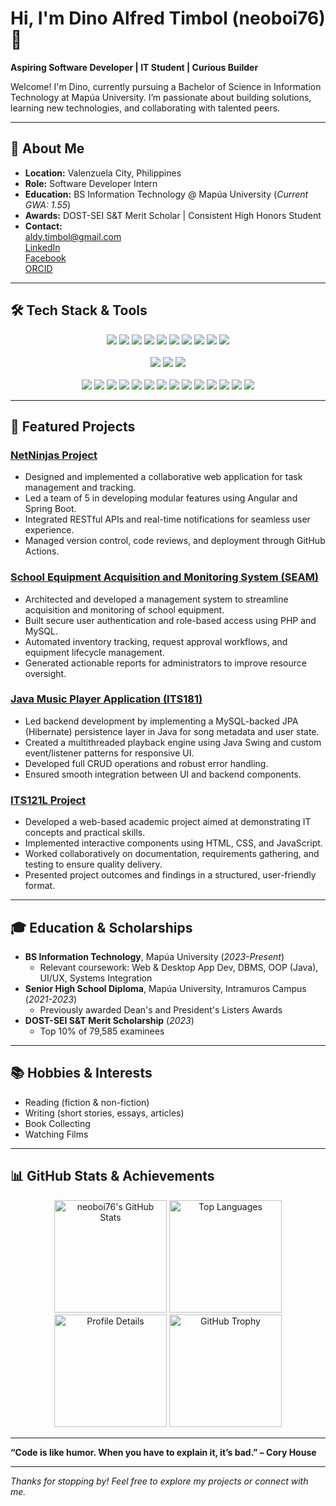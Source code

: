 # Hi, I'm Dino Alfred Timbol (neoboi76) 👋

**Aspiring Software Developer | IT Student | Curious Builder**

Welcome! I'm Dino, currently pursuing a Bachelor of Science in Information Technology at Mapúa University. I’m passionate about building solutions, learning new technologies, and collaborating with talented peers.

---

## 🚀 About Me

- **Location:** Valenzuela City, Philippines
- **Role:** Software Developer Intern
- **Education:** BS Information Technology @ Mapúa University (*Current GWA: 1.55*)
- **Awards:** DOST-SEI S&T Merit Scholar | Consistent High Honors Student
- **Contact:**  
  [aldy.timbol@gmail.com](mailto:aldy.timbol@gmail.com)  
  [LinkedIn](https://www.linkedin.com/in/dino-alfred-timbol-3b949a248)  
  [Facebook](https://www.facebook.com/dino.alfred.timbol.310122)  
  [ORCID](https://orcid.org/0009-0001-8949-9105)

---

## 🛠️ **Tech Stack & Tools**

<p align="center">
  <img src="https://img.shields.io/badge/C++-00599C?style=for-the-badge&logo=cplusplus&logoColor=white"/>
  <img src="https://img.shields.io/badge/Java-007396?style=for-the-badge&logo=java&logoColor=white"/>
  <img src="https://img.shields.io/badge/Python-3776AB?style=for-the-badge&logo=python&logoColor=white"/>
  <img src="https://img.shields.io/badge/HTML5-E34F26?style=for-the-badge&logo=html5&logoColor=white"/>
  <img src="https://img.shields.io/badge/CSS3-1572B6?style=for-the-badge&logo=css3&logoColor=white"/>
  <img src="https://img.shields.io/badge/JavaScript-F7DF1E?style=for-the-badge&logo=javascript&logoColor=black"/>
  <img src="https://img.shields.io/badge/TypeScript-3178C6?style=for-the-badge&logo=typescript&logoColor=white"/>
  <img src="https://img.shields.io/badge/MySQL-4479A1?style=for-the-badge&logo=mysql&logoColor=white"/>
  <img src="https://img.shields.io/badge/PHP-777BB4?style=for-the-badge&logo=php&logoColor=white"/>
  <img src="https://img.shields.io/badge/C%23-239120?style=for-the-badge&logo=csharp&logoColor=white"/>
  <br><br>
  <img src="https://img.shields.io/badge/Bootstrap-7952B3?style=for-the-badge&logo=bootstrap&logoColor=white"/>
  <img src="https://img.shields.io/badge/Angular-DD0031?style=for-the-badge&logo=angular&logoColor=white"/>
  <img src="https://img.shields.io/badge/Spring%20Boot-6DB33F?style=for-the-badge&logo=springboot&logoColor=white"/>
  <br><br>
  <img src="https://img.shields.io/badge/Git-F05032?style=for-the-badge&logo=git&logoColor=white"/>
  <img src="https://img.shields.io/badge/GitHub-181717?style=for-the-badge&logo=github&logoColor=white"/>
  <img src="https://img.shields.io/badge/ASP.NET%20Core-512BD4?style=for-the-badge&logo=dotnet&logoColor=white"/>
  <img src="https://img.shields.io/badge/REST%20API-009688?style=for-the-badge"/>
  <img src="https://img.shields.io/badge/XAMPP-FB7A24?style=for-the-badge&logo=xampp&logoColor=white"/>
  <img src="https://img.shields.io/badge/MySQL%20Workbench-4479A1?style=for-the-badge&logo=mysql&logoColor=white"/>
  <img src="https://img.shields.io/badge/VS%20Code-007ACC?style=for-the-badge&logo=visual-studio-code&logoColor=white"/>
  <img src="https://img.shields.io/badge/Visual%20Studio-5C2D91?style=for-the-badge&logo=visual-studio&logoColor=white"/>
  <img src="https://img.shields.io/badge/Eclipse-2C2255?style=for-the-badge&logo=eclipse&logoColor=white"/>
  <img src="https://img.shields.io/badge/NetBeans-1B6AC6?style=for-the-badge&logo=apache-netbeans-ide&logoColor=white"/>
  <img src="https://img.shields.io/badge/IntelliJ%20IDEA-000000?style=for-the-badge&logo=intellij-idea&logoColor=white"/>
  <img src="https://img.shields.io/badge/Linux%20CLI-333333?style=for-the-badge&logo=linux&logoColor=white"/>
  <img src="https://img.shields.io/badge/Power%20BI-F2C811?style=for-the-badge&logo=powerbi&logoColor=black"/>
  <img src="https://img.shields.io/badge/Microsoft%20Office-D83B01?style=for-the-badge&logo=microsoft-office&logoColor=white"/>
</p>

---

## 🌟 Featured Projects

### [NetNinjas Project](https://github.com/neoboi76/NetNinjas_Project)
- Designed and implemented a collaborative web application for task management and tracking.
- Led a team of 5 in developing modular features using Angular and Spring Boot.
- Integrated RESTful APIs and real-time notifications for seamless user experience.
- Managed version control, code reviews, and deployment through GitHub Actions.

### [School Equipment Acquisition and Monitoring System (SEAM)](https://github.com/neoboi76/SEAM)
- Architected and developed a management system to streamline acquisition and monitoring of school equipment.
- Built secure user authentication and role-based access using PHP and MySQL.
- Automated inventory tracking, request approval workflows, and equipment lifecycle management.
- Generated actionable reports for administrators to improve resource oversight.

### [Java Music Player Application (ITS181)](https://github.com/neoboi76/ITS181-1-Project)
- Led backend development by implementing a MySQL-backed JPA (Hibernate) persistence layer in Java for song metadata and user state.
- Created a multithreaded playback engine using Java Swing and custom event/listener patterns for responsive UI.
- Developed full CRUD operations and robust error handling.
- Ensured smooth integration between UI and backend components.

### [ITS121L Project](https://github.com/neoboi76/ITS121L_Project.github.io)
- Developed a web-based academic project aimed at demonstrating IT concepts and practical skills.
- Implemented interactive components using HTML, CSS, and JavaScript.
- Worked collaboratively on documentation, requirements gathering, and testing to ensure quality delivery.
- Presented project outcomes and findings in a structured, user-friendly format.

---

## 🎓 Education & Scholarships

- **BS Information Technology**, Mapúa University (*2023-Present*)
  - Relevant coursework: Web & Desktop App Dev, DBMS, OOP (Java), UI/UX, Systems Integration
- **Senior High School Diploma**, Mapúa University, Intramuros Campus (*2021-2023*)
  - Previously awarded Dean's and President's Listers Awards
- **DOST-SEI S&T Merit Scholarship** (*2023*)
  - Top 10% of 79,585 examinees

---

## 📚 Hobbies & Interests

- Reading (fiction & non-fiction)
- Writing (short stories, essays, articles)
- Book Collecting
- Watching Films

---

## 📊 GitHub Stats & Achievements

<p align="center">
  <img src="https://github-readme-stats.vercel.app/api?username=neoboi76&show_icons=true&theme=radical" alt="neoboi76's GitHub Stats" height="180">
  <img src="https://github-readme-stats.vercel.app/api/top-langs/?username=neoboi76&layout=compact&theme=radical" alt="Top Languages" height="180">
  <img src="https://github-profile-summary-cards.vercel.app/api/cards/profile-details?username=neoboi76&theme=radical" alt="Profile Details" height="180">
  <img src="https://github-profile-trophy.vercel.app/?username=neoboi76&theme=radical" alt="GitHub Trophy" height="180">
</p>

---

**“Code is like humor. When you have to explain it, it’s bad.” – Cory House**

---

*Thanks for stopping by! Feel free to explore my projects or connect with me.*
